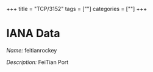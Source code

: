 +++
title = "TCP/3152"
tags = [""]
categories = [""]
+++

# IANA Data

_Name:_ feitianrockey

_Description:_ FeiTian Port

